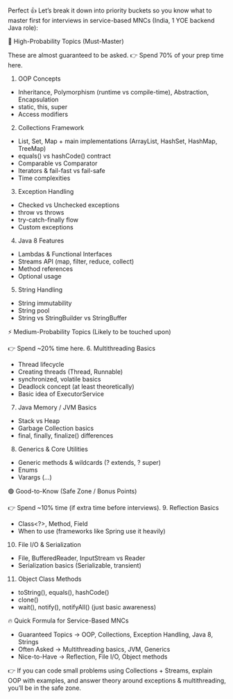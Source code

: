 Perfect 👍 Let’s break it down into priority buckets so you know what to master first for interviews in service-based MNCs (India, 1 YOE backend Java role):



🎯 High-Probability Topics (Must-Master)

These are almost guaranteed to be asked.
👉 Spend 70% of your prep time here.
1.	OOP Concepts
 -	Inheritance, Polymorphism (runtime vs compile-time), Abstraction, Encapsulation
 -	static, this, super
 -	Access modifiers
2.	Collections Framework
 -	List, Set, Map + main implementations (ArrayList, HashSet, HashMap, TreeMap)
 -	equals() vs hashCode() contract
 -	Comparable vs Comparator
 -	Iterators & fail-fast vs fail-safe
 -	Time complexities
3.	Exception Handling
 -	Checked vs Unchecked exceptions
 -	throw vs throws
 -	try-catch-finally flow
 -	Custom exceptions
4.	Java 8 Features
 -	Lambdas & Functional Interfaces
 -	Streams API (map, filter, reduce, collect)
 -	Method references
 -	Optional usage
5.	String Handling
 -	String immutability
 -	String pool
 -	String vs StringBuilder vs StringBuffer



⚡ Medium-Probability Topics (Likely to be touched upon)

👉 Spend ~20% time here.
6.	Multithreading Basics
 -	Thread lifecycle
 -	Creating threads (Thread, Runnable)
 -	synchronized, volatile basics
 -	Deadlock concept (at least theoretically)
 -	Basic idea of ExecutorService
7.	Java Memory / JVM Basics
 -	Stack vs Heap
 -	Garbage Collection basics
 -	final, finally, finalize() differences
8.	Generics & Core Utilities
 -	Generic methods & wildcards (? extends, ? super)
 -	Enums
 -	Varargs (...)



🟢 Good-to-Know (Safe Zone / Bonus Points)

👉 Spend ~10% time (if extra time before interviews).
9.	Reflection Basics
 -	Class<?>, Method, Field
 -	When to use (frameworks like Spring use it heavily)
10.	File I/O & Serialization

 -	File, BufferedReader, InputStream vs Reader
 -	Serialization basics (Serializable, transient)

11.	Object Class Methods

 -	toString(), equals(), hashCode()
 -	clone()
 -	wait(), notify(), notifyAll() (just basic awareness)



🔥 Quick Formula for Service-Based MNCs
 -	Guaranteed Topics → OOP, Collections, Exception Handling, Java 8, Strings
 -	Often Asked → Multithreading basics, JVM, Generics
 -	Nice-to-Have → Reflection, File I/O, Object methods

👉 If you can code small problems using Collections + Streams, explain OOP with examples, and answer theory around exceptions & multithreading, you’ll be in the safe zone.
